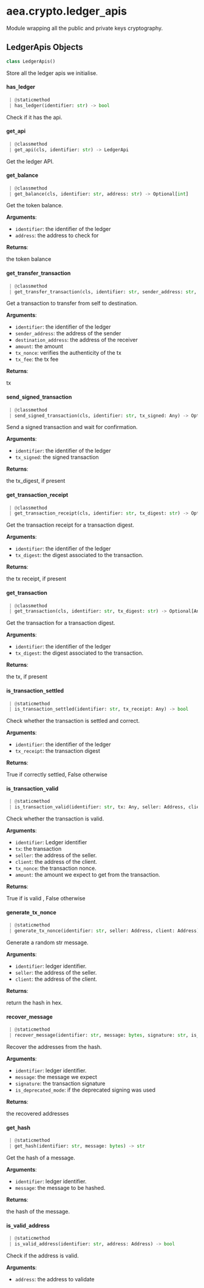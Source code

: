 <a name="aea.crypto.ledger_apis"></a>
# aea.crypto.ledger`_`apis

Module wrapping all the public and private keys cryptography.

<a name="aea.crypto.ledger_apis.LedgerApis"></a>
## LedgerApis Objects

```python
class LedgerApis()
```

Store all the ledger apis we initialise.

<a name="aea.crypto.ledger_apis.LedgerApis.has_ledger"></a>
#### has`_`ledger

```python
 | @staticmethod
 | has_ledger(identifier: str) -> bool
```

Check if it has the api.

<a name="aea.crypto.ledger_apis.LedgerApis.get_api"></a>
#### get`_`api

```python
 | @classmethod
 | get_api(cls, identifier: str) -> LedgerApi
```

Get the ledger API.

<a name="aea.crypto.ledger_apis.LedgerApis.get_balance"></a>
#### get`_`balance

```python
 | @classmethod
 | get_balance(cls, identifier: str, address: str) -> Optional[int]
```

Get the token balance.

**Arguments**:

- `identifier`: the identifier of the ledger
- `address`: the address to check for

**Returns**:

the token balance

<a name="aea.crypto.ledger_apis.LedgerApis.get_transfer_transaction"></a>
#### get`_`transfer`_`transaction

```python
 | @classmethod
 | get_transfer_transaction(cls, identifier: str, sender_address: str, destination_address: str, amount: int, tx_fee: int, tx_nonce: str, **kwargs: Any, ,) -> Optional[Any]
```

Get a transaction to transfer from self to destination.

**Arguments**:

- `identifier`: the identifier of the ledger
- `sender_address`: the address of the sender
- `destination_address`: the address of the receiver
- `amount`: the amount
- `tx_nonce`: verifies the authenticity of the tx
- `tx_fee`: the tx fee

**Returns**:

tx

<a name="aea.crypto.ledger_apis.LedgerApis.send_signed_transaction"></a>
#### send`_`signed`_`transaction

```python
 | @classmethod
 | send_signed_transaction(cls, identifier: str, tx_signed: Any) -> Optional[str]
```

Send a signed transaction and wait for confirmation.

**Arguments**:

- `identifier`: the identifier of the ledger
- `tx_signed`: the signed transaction

**Returns**:

the tx_digest, if present

<a name="aea.crypto.ledger_apis.LedgerApis.get_transaction_receipt"></a>
#### get`_`transaction`_`receipt

```python
 | @classmethod
 | get_transaction_receipt(cls, identifier: str, tx_digest: str) -> Optional[Any]
```

Get the transaction receipt for a transaction digest.

**Arguments**:

- `identifier`: the identifier of the ledger
- `tx_digest`: the digest associated to the transaction.

**Returns**:

the tx receipt, if present

<a name="aea.crypto.ledger_apis.LedgerApis.get_transaction"></a>
#### get`_`transaction

```python
 | @classmethod
 | get_transaction(cls, identifier: str, tx_digest: str) -> Optional[Any]
```

Get the transaction for a transaction digest.

**Arguments**:

- `identifier`: the identifier of the ledger
- `tx_digest`: the digest associated to the transaction.

**Returns**:

the tx, if present

<a name="aea.crypto.ledger_apis.LedgerApis.is_transaction_settled"></a>
#### is`_`transaction`_`settled

```python
 | @staticmethod
 | is_transaction_settled(identifier: str, tx_receipt: Any) -> bool
```

Check whether the transaction is settled and correct.

**Arguments**:

- `identifier`: the identifier of the ledger
- `tx_receipt`: the transaction digest

**Returns**:

True if correctly settled, False otherwise

<a name="aea.crypto.ledger_apis.LedgerApis.is_transaction_valid"></a>
#### is`_`transaction`_`valid

```python
 | @staticmethod
 | is_transaction_valid(identifier: str, tx: Any, seller: Address, client: Address, tx_nonce: str, amount: int) -> bool
```

Check whether the transaction is valid.

**Arguments**:

- `identifier`: Ledger identifier
- `tx`: the transaction
- `seller`: the address of the seller.
- `client`: the address of the client.
- `tx_nonce`: the transaction nonce.
- `amount`: the amount we expect to get from the transaction.

**Returns**:

True if is valid , False otherwise

<a name="aea.crypto.ledger_apis.LedgerApis.generate_tx_nonce"></a>
#### generate`_`tx`_`nonce

```python
 | @staticmethod
 | generate_tx_nonce(identifier: str, seller: Address, client: Address) -> str
```

Generate a random str message.

**Arguments**:

- `identifier`: ledger identifier.
- `seller`: the address of the seller.
- `client`: the address of the client.

**Returns**:

return the hash in hex.

<a name="aea.crypto.ledger_apis.LedgerApis.recover_message"></a>
#### recover`_`message

```python
 | @staticmethod
 | recover_message(identifier: str, message: bytes, signature: str, is_deprecated_mode: bool = False) -> Tuple[Address, ...]
```

Recover the addresses from the hash.

**Arguments**:

- `identifier`: ledger identifier.
- `message`: the message we expect
- `signature`: the transaction signature
- `is_deprecated_mode`: if the deprecated signing was used

**Returns**:

the recovered addresses

<a name="aea.crypto.ledger_apis.LedgerApis.get_hash"></a>
#### get`_`hash

```python
 | @staticmethod
 | get_hash(identifier: str, message: bytes) -> str
```

Get the hash of a message.

**Arguments**:

- `identifier`: ledger identifier.
- `message`: the message to be hashed.

**Returns**:

the hash of the message.

<a name="aea.crypto.ledger_apis.LedgerApis.is_valid_address"></a>
#### is`_`valid`_`address

```python
 | @staticmethod
 | is_valid_address(identifier: str, address: Address) -> bool
```

Check if the address is valid.

**Arguments**:

- `address`: the address to validate

